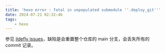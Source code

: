 ```yaml
---
title: 'hexo error : fatal in unpopulated submodule ''.deploy_git'''
date: 2024-07-21 02:32:46
tags:
    - hexo
---
```


参见 [ildefly issues](https://github.com/ileafly/ileafly.github.io/issues/9)，缺陷是会重置整个仓库的 main 分支，会丢失所有的 commit 记录。